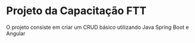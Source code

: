 # Projeto da Capacitação FTT

O projeto consiste em criar um CRUD básico utilizando Java Spring Boot e Angular
